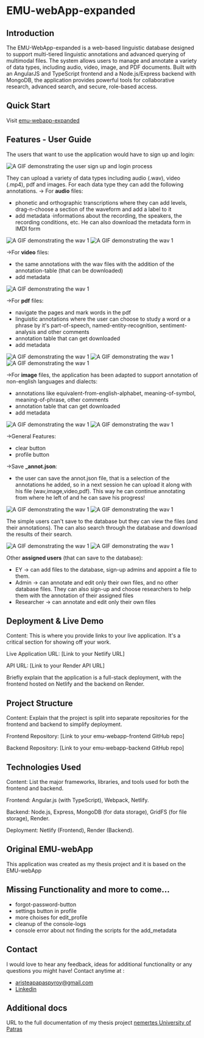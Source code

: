 # EMU-webApp-expanded

## Introduction
The EMU-WebApp-expanded is a web-based linguistic database designed to support multi-tiered linguistic annotations and advanced querying of multimodal files. The system allows users to manage and annotate a variety of data types, including audio, video, image, and PDF documents. Built with an AngularJS and TypeScript frontend and a Node.js/Express backend with MongoDB, the application provides powerful tools for collaborative research, advanced search, and secure, role-based access.

## Quick Start
Visit [emu-webapp-expanded](https://emu-webapp-frontend.netlify.app/#!/login)


## Features - User Guide
The users that want to use the application would have to sign up and login:

![A GIF demonstrating the user sign up and login process](assets/signUp_as_aSimpleUser.gif)


They can upload a variety of data types including audio (.wav), video (.mp4), pdf and images. For each data type they can add the following annotations.
-> For **audio** files: 
* phonetic and orthographic transcriptions where they can add levels, drag-n-choose a section of the waveform and add a label to it
* add metadata ·informations about the recording, the speakers, the recording conditions, etc. He can also download the metadata form in IMDI form

![A GIF demonstrating the wav 1](assets/simple_user_wav1.gif)
![A GIF demonstrating the wav 1](assets/simple_user_wav2.gif)


->For **video** files:
* the same annotations with the wav files with the addition of the annotation-table (that can be downloaded)
* add metadata

![A GIF demonstrating the wav 1](assets/simpleUser_video1.gif)


->For **pdf** files:
* navigate the pages and mark words in the pdf
* linguistic annotations where the user can choose to study a word or a phrase by it's part-of-speech, named-entity-recognition, sentiment-analysis and other comments
* annotation table that can get downloaded
* add metadata

![A GIF demonstrating the wav 1](assets/simpleUser_pdf1.gif)
![A GIF demonstrating the wav 1](assets/simpleUser_pdf2.gif)
![A GIF demonstrating the wav 1](assets/simpleUser_pdf3.gif)


->For **image** files, the application has been adapted to support annotation of non-english languages and dialects:
* annotations like equivalent-from-english-alphabet, meaning-of-symbol, meaning-of-phrase, other comments
* annotation table that can get downloaded 
* add metadata

![A GIF demonstrating the wav 1](assets/simpleUser_image1.gif)
![A GIF demonstrating the wav 1](assets/simpleUser_image2.gif)


->General Features:
* clear button
* profile button


->Save **_annot.json**:
* the user can save the annot.json file, that is a selection of the annotations he added, so in a next session he can upload it along with his file (wav,image,video,pdf). This way he can continue annotating from where he left of and he can save his progress!

![A GIF demonstrating the wav 1](assets/simpleUser_saveAnnot1.gif)
![A GIF demonstrating the wav 1](assets/simpleUser_saveAnnot2.gif)


The simple users can't save to the database but they can view the files (and their annotations). The can also search through the database and download the results of their search.

![A GIF demonstrating the wav 1](assets/simpleUser_simpleUser_db1.gif)
![A GIF demonstrating the wav 1](assets/simpleUser_simpleUser_db2.gif)


Other **assigned users** (that can save to the database):
* EY -> can add files to the database, sign-up admins and appoint a file to them. 
* Admin -> can annotate and edit only their own files, and no other database files. They can also sign-up and choose researchers to help them with the annotation of their assigned files
* Researcher -> can annotate and edit only their own files



## Deployment & Live Demo
Content: This is where you provide links to your live application. It's a critical section for showing off your work.

Live Application URL: [Link to your Netlify URL]

API URL: [Link to your Render API URL]

Briefly explain that the application is a full-stack deployment, with the frontend hosted on Netlify and the backend on Render.



## Project Structure
Content: Explain that the project is split into separate repositories for the frontend and backend to simplify deployment.

Frontend Repository: [Link to your emu-webapp-frontend GitHub repo]

Backend Repository: [Link to your emu-webapp-backend GitHub repo]




## Technologies Used

Content: List the major frameworks, libraries, and tools used for both the frontend and backend.

Frontend: Angular.js (with TypeScript), Webpack, Netlify.

Backend: Node.js, Express, MongoDB (for data storage), GridFS (for file storage), Render.

Deployment: Netlify (Frontend), Render (Backend).




## Original EMU-webApp 
This application was created as my thesis project and it is based on the EMU-webApp 


## Missing Functionality and more to come...
* forgot-password-button
* settings button in profile 
* more choises for edit_profile
* cleanup of the console-logs
* console error about not finding the scripts for the add_metadata


## Contact
I would love to hear any feedback, ideas for additional functionality or any questions you might have! Contact anytime at : 
* [aristeapapaspyroy@gmail.com](mailto:aristeapapaspyroy@gmail.com)
* [Linkedin](https://www.linkedin.com/in/aristea-papaspyrou-8277a02a0/)


## Additional docs
URL to the full documentation of my thesis project [nemertes University of Patras](https://nemertes.library.upatras.gr/items/56d191eb-10c4-4883-b069-4e5bc023bec2)
